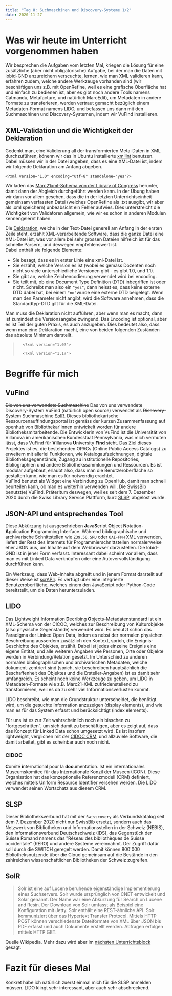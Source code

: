 ```yaml
---
title: "Tag 8: Suchmaschinen und Discovery-Systeme 1/2"
date: 2020-11-27
---
```


# Was wir heute im Unterricht vorgenommen haben
Wir besprechen die Aufgaben vom letzten Mal, kriegen die Lösung für eine zusätzliche (aber nicht obligatorische) Aufgabe, bei der man die Daten mit lobid-GND anzureichern verscuchte, lernen, wie man XML validieren kann, erfahren zudem, welche andere Werkzeuge vorhanden sind (wir beschäftigen uns z.B. mit OpenRefine, weil es eine grafische Oberfläche hat und einfach zu bedienen ist, aber es gibt noch andere Tools namens Catmandu, Metafacture, und natürlich MarcEdit), um Metadaten in andere Formate zu transferieren, werden vertraut gemacht bezüglich einem Metadaten-Format namens LIDO, und befassen uns dann mit den Suchmaschinen und Discovery-Systemen, indem wir VuFind installieren. 

## XML-Validation und die Wichtigkeit der Deklaration
Gedenkt man, eine Validierung all der transformierten Meta-Daten in XML durchzuführen, könenn wir das in Ubuntu installierte [xmllint](https://en.wikipedia.org/wiki/Libxml2) benutzen. Dabei müssen wir in der Datei angeben, dass es eine XML-Datei ist, indem wir folgende Deklaration am Anfang abgeben. 

`<?xml version="1.0" encoding="utf-8" standalone="yes"?>`

Wir laden das [Marc21xml-Schema von der Library of Congress](https://www.loc.gov/standards/marcxml/schema/MARC21slim.xsd) herunter, damit dann der Abgleich durchgeführt werden kann. 
In der Übung haben wir dann vor allem gesehen, dass die in der letzten Unterrichtseinheit gemeinsam verfassten Datei (welches OpenRefine als .txt ausgibt, wir aber als .xml speichern) unbeabsicht ein Fehler aufwies. 
Dies unterstreicht die Wichtigkeit von Validatoren allgemein, wie wir es schon in anderen Modulen kennengelernt haben. 

Die [Deklaration](https://de.wikipedia.org/wiki/XML-Deklaration), welche in der Text-Datei generell am Anfang in der ersten Zeile steht, erzählt XML-verarbeitende Software, dass die ganze Datei eine XML-Datei ist, was vor allem bei sehr grossen Dateien hilfreich ist für das schnelle Parsern, und deswegen empfehlenswert ist.  
Dabei enthält sie folgende Elemente:
* Sie besagt, dass es in erster Linie eine xml-Datei ist.
* Sie erzählt, welche Version es ist (wobei es gemäss Dozenten noch nicht so viele unterschiedliche Versionen gibt - es gibt 1.0, und 1.1). 
* Sie gibt an, welche Zeichencodierung verwendet wird bei encoding. 
* Sie teilt mit, ob eine Document Type Definition (DTD) inbegriffen ist oder nicht. Schreibt man also ein `"yes"`, dann heisst es, dass keine externe DTD dabei hat, bei einem `"no"`wurde eine externe DTD beigelegt. Wenn man den Parameter nicht angibt, wird die Software annehmen, dass die Standardtyp-DTD gilt für die XML-Datei. 

Man muss die Deklaration nicht aufführen, aber wenn man es macht, dann ist zumindest die Versionsangabe zwingend. Das Encoding ist optional, aber es ist Teil der guten Praxis, es auch anzugeben. 
Dies bedeutet also, dass wenn man eine Deklaration macht, eine von beiden folgenden Zuständen das absolute Minimum darstellt. 
>       <?xml version="1.0?">
>
>       <?xml version="1.1?">

# Begriffe für mich

## VuFind
~~Die von uns verwendete Suchmaschine~~ Das von uns verwendete Discovery-System VuFind (natürlich open source) verwendet als ~~Discovery-System~~ Suchmaschine [SolR](#SolR). Dieses bibliothekarische Ressourcenauffindungsportal ist gemäss der kurzen Zusammenfassung auf openhub von Bibliothekar'innen entwickelt worden für andere Bibliotheksmitarbeitende. Die Entwicklerin von VuFind ist die Universität von Villanova im amerikanischen Bundesstaat Pennsylvania, was mich vermuten lässt, dass VuFind für **V**illanova **U**niversity **Find** steht. 
Das Ziel dieses Projektes ist es, die bestehenden OPACs (Online Public Access Catalogs) zu erweitern mit allerlei Funktionen, wie Katalogaufzeichnungen, digitale Bibliotheksgegenstände, Zugang zu institutionelle Repositories, Bibliographien und andere Bibliothekssammlungen und Ressourcen. Es ist modular aufgebaut, erlaubt also, dass man die Benutzeroberfläche so gestalten kann, wie man es für notwendig erachtet.  
VuFind benutzt als Widget eine Verbindung zu OpenHub, damit man schnell beurteilen kann, ob man es weiterhin verwenden will. 
Die SwissBib benutzt(e) VuFind. Präteritum deswegen, weil es seit dem 7. Dezember 2020 durch die Swiss Library Service Plattform, kurz [SLSP](#SLSP), abgelöst wurde. 

## JSON-API und entsprechendes Tool
Diese Abkürzung ist ausgeschrieben **J**ava**S**cript **O**bject **N**otation-**A**pplication **P**rogramming **I**nterface. 
Während bibliographische und archivarische Schnittstellen wie `Z39.50`, `SRU` oder `OAI-PMH` XML verwenden, liefert der Rest des Internets für Programmierschnittstellen normalerweise eher JSON aus, um Inhalte auf dem Webbrowser darzustellen. Die lobid-GND ist in jener Form verfasst. Interessant dabei scheint vor allem, dass man es mit Linked Data verknüpfen oder eine Autovervollständigung durchführen kann. 

Ein Werkzeug, dass Web-Inhalte abgreift und in jenem Format darstellt auf dieser Weise ist [scrAPIr](https://scrapir.org/). Es verfügt über eine integrierte Benutzeroberfläche, welches einem den JavaScript oder Python-Code bereitstellt, um die Daten herunterzuladen.   

## LIDO
Das **L**ightweight **I**nformation **D**ecribing **O**bjects-Metadatenstandard ist ein XML-Schema von der CICOC, welches zur Beschreibung von Kulturobjekte (also physische Gegenstände) verwendet wird. Es benutzt schon das Paradigma der Linked Open Data, indem es nebst der normalen physichen Beschreibung ausserdem zusätzlich den Kontext, sprich, die Ereignis-Geschichte des Objektes, erzählt. Dabei ist jedes einzelne Ereignis eine eigene Entität, und alle weiteren Angaben wie Personen, Orte oder Objekte werden in Verbindung/Relation gesetzt. 
Im Unterschied zu anderen normalen bibliographischen und archivarischen Metadaten, welche dokument-zentriert sind (sprich, sie beschreiben hauptsächlich die Beschaffenheit des Objektes und die Ersteller-Angaben) ist es damit sehr umfangreich. Es scheint noch keine Werkzeuge zu geben, um LIDO in Metadaten-Formate wie z.B. Marc21-XML zufriedenstellend zu transformieren, weil es da zu sehr viel Informationsverlusten kommt. 

LIDO beschreibt, wie man die Grundstruktur unterscheidet, die benötigt wird, um die gesuchte Information anzuzeigen (display elements), und wie man es für das System erfasst und berücksichtigt (index elements).

Für uns ist es zur Zeit wahrscheinlich noch ein bisschen zu "fortgeschritten", um sich damit zu beschäftigen, aber es zeigt auf, dass das Konzept für Linked Data schon umgesetzt wird. Es ist insofern lightweight, verglichen mit der [CIDOC CRM](#CIDOC), und allzuviele Software, die damit arbeitet, gibt es scheinbar auch noch nicht. 

### CIDOC
**C**omité **i**nternational pour la **doc**umentation. Ist ein internationales Museumskomitee für das Internationale Konzil der Museen (ICON). Diese Organisation hat das konzeptionelle Referenzmodell (CRM) definiert, welches mittels Uniform Resource Identifier versehen werden. Die LIDO verwendet seinen Wortschatz aus diesem CRM.  

## SLSP
Dieser Bibliotheksverbund hat mit der `Swisscovery` als Verbundskatalog seit dem 7. Dezember 2020 nicht nur SwissBib ersetzt, sondern auch das Netzwerk von Bibliotheken und Informationsstellen in der Schweiz (NEBIS), den Informationsverbund Deutschschweiz (IDS), das Gegenstück der Suisse Romand namens das "Réseau des bibliothèques de Suisse occidentale" (RÉRO) und andere Systeme vereinnahmt. Der Zugriff dafür soll durch die SWITCH geregelt werden. Damit können 800'000 Bibliotheksnutzende über die Cloud gemeinsam auf die Bestände in den zahlreichen wissenschaftlichen Bibliotheken der Schweiz zugreifen. 

## SolR
>Solr ist eine auf Lucene beruhende eigenständige Implementierung eines Suchservers. Solr wurde ursprünglich von CNET entwickelt und Solar genannt. Der Name war eine Abkürzung für Search on Lucene and Resin. Der Download von Solr umfasst als Beispiel eine Konfiguration mit Jetty. Solr enthält eine REST-ähnliche API. Solr kommuniziert über das Hypertext Transfer Protocol. Mittels HTTP POST können verschiedenste Dateiformate von XML über JSON bis PDF erfasst und auch Dokumente erstellt werden. Abfragen erfolgen mittels HTTP GET. 

Quelle Wikipedia. 
Mehr dazu wird aber im [nächsten Unterrichtsblock](https://charleswinkler.github.io/2020/12/11/tag9.html) gesagt. 

# Fazit für dieses Mal
Konkret habe ich natürlich zuerst einmal mich für die SLSP anmelden müssen. LIDO klingt sehr interessant, aber auch sehr abschreckend. 





